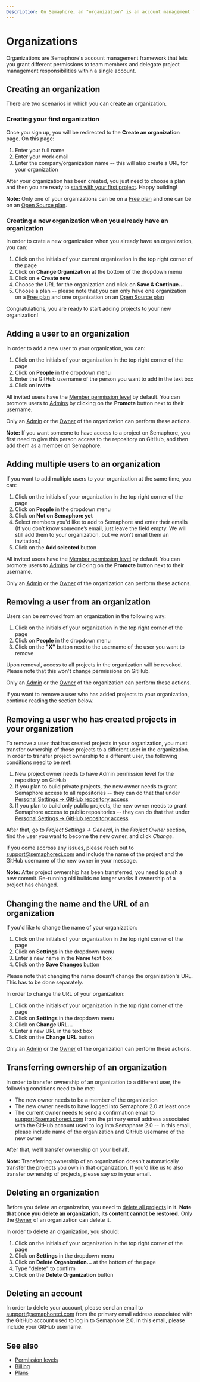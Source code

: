 ```yaml
---
Description: On Semaphore, an "organization" is an account management framework that lets you grant different permissions to team members and delegate project management within an account.
---
```


# Organizations

Organizations are Semaphore's account management framework that lets you 
grant different permissions to team members and delegate project management 
responsibilities within a single account.

## Creating an organization

There are two scenarios in which you can create an organization.

### Creating your first organization

Once you sign up, you will be redirected to the **Create an organization** page. On this page:

1. Enter your full name
2. Enter your work email
3. Enter the company/organization name -- this will also create a URL for your organization

After your organization has been created, you just need to choose a plan and then you are ready to 
[start with your first project][guided-tour]. Happy building!

**Note:** Only one of your organizations can be on a [Free plan](https://docs.semaphoreci.com/account-management/plans/#free-plan) and one can be on an [Open Source plan](https://docs.semaphoreci.com/account-management/plans/#open-source-plan).

### Creating a new organization when you already have an organization

In order to crate a new organization when you already have an organization, you can:
 
1. Click on the initials of your current organization in the top right corner of the page
2. Click on **Change Organization** at the bottom of the dropdown menu
3. Click on **+ Create new**
4. Choose the URL for the organization and click on **Save & Continue…**
4. Choose a plan -- please note that you can only have one organization on a [Free plan](https://docs.semaphoreci.com/account-management/plans/#free-plan) 
and one organization on an [Open Source plan](https://docs.semaphoreci.com/account-management/plans/#open-source-plan)

Congratulations, you are ready to start adding projects to your new organization!

## Adding a user to an organization

In order to add a new user to your organization, you can:

1. Click on the initials of your organization in the top right corner of the page
2. Click on **People** in the dropdown menu
2. Enter the GitHub username of the person you want to add in the text box
3. Click on **Invite**

All invited users have the [Member permission level](https://docs.semaphoreci.com/account-management/permission-levels/#members) by default. You can promote users to [Admins](https://docs.semaphoreci.com/account-management/permission-levels/#admin) 
by clicking on the **Promote** button next to their username.

Only an [Admin](https://docs.semaphoreci.com/account-management/permission-levels/#admins) or the [Owner](https://docs.semaphoreci.com/account-management/permission-levels/#owner) of the organization can perform these actions.

**Note:** If you want someone to have access to a project on Semaphore, 
you first need to give this person access to the repository on GitHub, 
and then add them as a member on Semaphore.

## Adding multiple users to an organization

If you want to add multiple users to your organization at the same time, you can:

1. Click on the initials of your organization in the top right corner of the page
2. Click on **People** in the dropdown menu
2. Click on **Not on Semaphore yet**
3. Select members you'd like to add to Semaphore and enter their emails (If you don’t know 
someone’s email, just leave the field empty. We will still add them to your 
organization, but we won’t email them an invitation.)
4. Click on the **Add selected** button

All invited users have the [Member permission level](https://docs.semaphoreci.com/account-management/permission-levels/#members) by default. You can promote users to [Admins](https://docs.semaphoreci.com/account-management/permission-levels/#admin) 
by clicking on the **Promote** button next to their username.

Only an [Admin](https://docs.semaphoreci.com/account-management/permission-levels/#admins) or the [Owner](https://docs.semaphoreci.com/account-management/permission-levels/#owner) of the organization can perform these actions.

## Removing a user from an organization

Users can be removed from an organization in the following way:

1. Click on the initials of your organization in the top right corner of the page
2. Click on **People** in the dropdown menu
3. Click on the **"X"** button next to the username of the user you want to remove

Upon removal, access to all projects in the organization will be revoked. Please 
note that this won't change permissions on GitHub.

Only an [Admin](https://docs.semaphoreci.com/account-management/permission-levels/#admins) or the [Owner](https://docs.semaphoreci.com/account-management/permission-levels/#owner) of the organization can perform these actions.

If you want to remove a user who has added projects to your organization, continue reading 
the section below.

## Removing a user who has created projects in your organization

To remove a user that has created projects in your organization, you must transfer ownership of those projects to a different user in the organization. In order to transfer project ownership to a different user, the following 
conditions need to be met:

1. New project owner needs to have Admin permission level for the repository on GitHub
2. If you plan to build private projects, the new owner needs to grant Semaphore access to all repositories -- they can do that that under [Personal Settings -> GitHub repository access](https://me.semaphoreci.com/account)
3. If you plan to build only public projects, the new owner needs to grant Semaphore access to public repositories -- they can do that that under [Personal Settings -> GitHub repository access](https://me.semaphoreci.com/account)

After that, go to _Project Settings -> General_, in the _Project Owner_ section, find the user you want to become the new owner, and click _Change_.

If you come accross any issues, please reach out to [support@semaphoreci.com](mailto:support@semaphoreci.com)
and include the name of the project and the GitHub username of the new owner in your message.

**Note:** After project ownership has been transferred, you need to push a new commit. 
Re-running old builds no longer works if ownership of a project has changed.

## Changing the name and the URL of an organization

If you'd like to change the name of your organization:

1. Click on the initials of your organization in the top right corner of the page
2. Click on **Settings** in the dropdown menu
3. Enter a new name in the **Name** text box
3. Click on the **Save Changes** button

Please note that changing the name doesn't change the organization's URL. This has 
to be done separately.

In order to change the URL of your organization:

1. Click on the initials of your organization in the top right corner of the page
2. Click on **Settings** in the dropdown menu
3. Click on **Change URL...**
4. Enter a new URL in the text box
5. Click on the **Change URL** button

Only an [Admin](https://docs.semaphoreci.com/account-management/permission-levels/#admin) or the [Owner](https://docs.semaphoreci.com/account-management/permission-levels/#owner) of the organization can perform these actions.

## Transferring ownership of an organization

In order to transfer ownership of an organization to a different user, the following conditions need
to be met:

- The new owner needs to be a member of the organization
- The new owner needs to have logged into Semaphore 2.0 at least once
- The current owner needs to send a confirmation email to [support@semaphoreci.com](mailto:support@semaphoreci.com)
  from the primary email address associated with the GitHub account used to log into
  Semaphore 2.0 -- in this email, please include name of the organization and
  GitHub username of the new owner

After that, we’ll transfer ownership on your behalf.

**Note:** Transferring ownership of an organization doesn't automatically transfer 
the projects you own in that organization. If you'd like us to also transfer ownership of 
projects, please say so in your email.

## Deleting an organization 

Before you delete an organization, you need to [delete all projects][project-mgmt] in it. 
**Note that once you delete an organization, its content cannot be restored.** 
Only the [Owner](https://docs.semaphoreci.com/account-management/permission-levels/#owner) of an organization can delete it.

In order to delete an organization, you should:

1. Click on the initials of your organization in the top right corner of the page
2. Click on **Settings** in the dropdown menu
3. Click on **Delete Organization...** at the bottom of the page
4. Type "delete" to confirm
5. Click on the **Delete Organization** button

## Deleting an account

In order to delete your account, please send an email to
[support@semaphoreci.com](mailto:support@semaphoreci.com) from the primary email
address associated with the GitHub account used to log in to Semaphore 2.0.
In this email, please include your GitHub username.

## See also

- [Permission levels](https://docs.semaphoreci.com/account-management/permission-levels/)
- [Billing](https://docs.semaphoreci.com/account-management/billing/)
- [Plans](https://docs.semaphoreci.com/account-management/plans/)

[guided-tour]: ../guided-tour/getting-started.md
[project-mgmt]: ../faq/managing-projects.md
